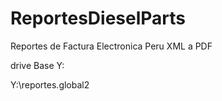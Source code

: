 # ReportesDieselParts
Reportes de Factura Electronica Peru XML a PDF

drive Base Y:

Y:\reportes.global2
